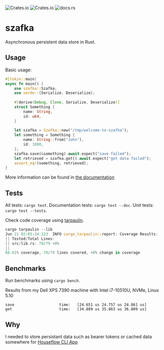 ![Crates.io](https://img.shields.io/crates/d/szafka)
![Crates.io](https://img.shields.io/crates/v/szafka)
![docs.rs](https://img.shields.io/docsrs/szafka)

# szafka
Asynchronous persistent data store in Rust.


## Usage

Basic usage:

```rust
#[tokio::main]
async fn main() {
    use szafka::Szafka;
    use serde::{Serialize, Deserialize};
    
    #[derive(Debug, Clone, Serialize, Deserialize)]
    struct Something {
        name: String,
        id: u64,
    }
    
    let szafka = Szafka::new("/tmp/welcome-to-szafka");
    let something = Something {
        name: String::from("John"),
        id: 1000,
    };
    szafka.save(&something).await.expect("save failed");
    let retrieved = szafka.get().await.expect("get data failed");
    assert_eq!(something, retrieved);
}
```

More information can be found in [the documentation](https://docs.rs/szafka)

## Tests

All tests: `cargo test`.
Documentation tests: `cargo test --doc`.
Unit tests: `cargo test --tests`.

Check code coverage using [tarpaulin](https://github.com/xd009642/tarpaulin).

```rust
cargo tarpaulin --lib
Jun 21 02:05:24.123  INFO cargo_tarpaulin::report: Coverage Results:
|| Tested/Total Lines:
|| src/lib.rs: 70/79 +0%
||
88.61% coverage, 70/79 lines covered, +0% change in coverage
```

## Benchmarks

Run benchmarks using `cargo bench`.

Results from my Dell XPS 7390 machine with Intel i7-10510U, NVMe, Linux 5.10

```
save                    time:   [24.651 us 24.757 us 24.861 us]
get                     time:   [34.889 us 35.863 us 36.809 us]
```

## Why

I needed to store persistant data such as bearer tokens or cached data somewhere for [Houseflow CLI App](https://github.com/gbaranski/houseflow)
